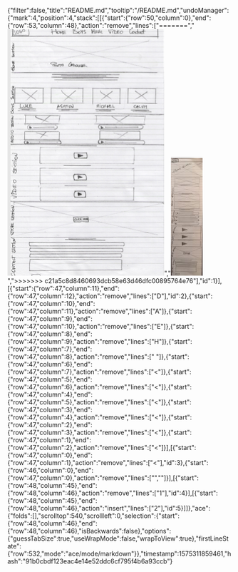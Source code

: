 {"filter":false,"title":"README.md","tooltip":"/README.md","undoManager":{"mark":4,"position":4,"stack":[[{"start":{"row":50,"column":0},"end":{"row":53,"column":48},"action":"remove","lines":["======="," ![Desktop](assets/images/desktopwire.png)","![Mobile](assets/images/mobilewire1.jpg)",">>>>>>> c21a5c8d8460693dcb58e63d46dfc00895764e76"],"id":1}],[{"start":{"row":47,"column":11},"end":{"row":47,"column":12},"action":"remove","lines":["D"],"id":2},{"start":{"row":47,"column":10},"end":{"row":47,"column":11},"action":"remove","lines":["A"]},{"start":{"row":47,"column":9},"end":{"row":47,"column":10},"action":"remove","lines":["E"]},{"start":{"row":47,"column":8},"end":{"row":47,"column":9},"action":"remove","lines":["H"]},{"start":{"row":47,"column":7},"end":{"row":47,"column":8},"action":"remove","lines":[" "]},{"start":{"row":47,"column":6},"end":{"row":47,"column":7},"action":"remove","lines":["<"]},{"start":{"row":47,"column":5},"end":{"row":47,"column":6},"action":"remove","lines":["<"]},{"start":{"row":47,"column":4},"end":{"row":47,"column":5},"action":"remove","lines":["<"]},{"start":{"row":47,"column":3},"end":{"row":47,"column":4},"action":"remove","lines":["<"]},{"start":{"row":47,"column":2},"end":{"row":47,"column":3},"action":"remove","lines":["<"]},{"start":{"row":47,"column":1},"end":{"row":47,"column":2},"action":"remove","lines":["<"]}],[{"start":{"row":47,"column":0},"end":{"row":47,"column":1},"action":"remove","lines":["<"],"id":3},{"start":{"row":46,"column":0},"end":{"row":47,"column":0},"action":"remove","lines":["",""]}],[{"start":{"row":48,"column":45},"end":{"row":48,"column":46},"action":"remove","lines":["1"],"id":4}],[{"start":{"row":48,"column":45},"end":{"row":48,"column":46},"action":"insert","lines":["2"],"id":5}]]},"ace":{"folds":[],"scrolltop":540,"scrollleft":0,"selection":{"start":{"row":48,"column":46},"end":{"row":48,"column":46},"isBackwards":false},"options":{"guessTabSize":true,"useWrapMode":false,"wrapToView":true},"firstLineState":{"row":532,"mode":"ace/mode/markdown"}},"timestamp":1575311859461,"hash":"91b0cbdf123eac4e14e52ddc6cf795f4b6a93ccb"}